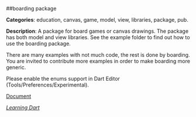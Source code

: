 ##boarding package

**Categories**: education, canvas, game, model, view, libraries, package, pub.

**Description**: A package for board games or canvas drawings. 
The package has both model and view libraries. 
See the example folder to find out how to use the boarding package.

There are many examples with not much code, the rest is done by boarding.
You are invited to contribute more examples in order to make boarding more generic. 

Please enable the enums support in Dart Editor (Tools/Preferences/Experimental).

[Document](http://goo.gl/kXlDOJ)

[*Learning Dart*](http://learningdart.org/)